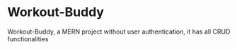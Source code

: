 # Workout-Buddy
Workout-Buddy, a MERN project without user authentication, it has all CRUD functionalities
